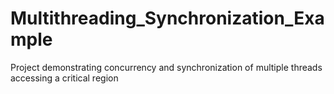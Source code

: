 # Multithreading_Synchronization_Example
Project demonstrating concurrency and synchronization of multiple threads accessing a critical region
